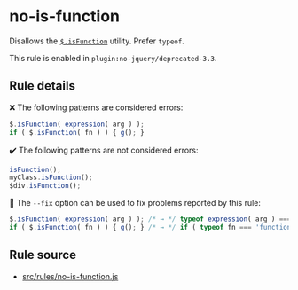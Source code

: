 # no-is-function

Disallows the [`$.isFunction`](https://api.jquery.com/jQuery.isFunction/) utility. Prefer `typeof`.

This rule is enabled in `plugin:no-jquery/deprecated-3.3`.

## Rule details

❌ The following patterns are considered errors:
```js
$.isFunction( expression( arg ) );
if ( $.isFunction( fn ) ) { g(); }
```

✔️ The following patterns are not considered errors:
```js
isFunction();
myClass.isFunction();
$div.isFunction();
```

🔧 The `--fix` option can be used to fix problems reported by this rule:
```js
$.isFunction( expression( arg ) ); /* → */ typeof expression( arg ) === 'function';
if ( $.isFunction( fn ) ) { g(); } /* → */ if ( typeof fn === 'function' ) { g(); }
```

## Rule source

* [src/rules/no-is-function.js](/src/rules/no-is-function.js)
